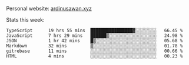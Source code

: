 Personal website: [ardinusawan.xyz](https://ardinusawan.xyz)

Stats this week:
<!--START_SECTION:waka-->

```text
TypeScript      19 hrs 55 mins  ████████████████▓░░░░░░░░   66.45 %
JavaScript      7 hrs 29 mins   ██████▒░░░░░░░░░░░░░░░░░░   24.98 %
JSON            1 hr 42 mins    █▒░░░░░░░░░░░░░░░░░░░░░░░   05.68 %
Markdown        32 mins         ▒░░░░░░░░░░░░░░░░░░░░░░░░   01.78 %
gitrebase       11 mins         ░░░░░░░░░░░░░░░░░░░░░░░░░   00.66 %
HTML            4 mins          ░░░░░░░░░░░░░░░░░░░░░░░░░   00.23 %
```

<!--END_SECTION:waka-->
